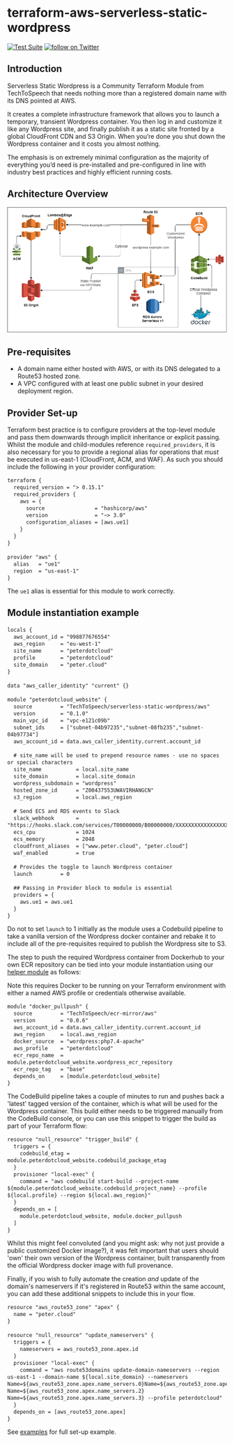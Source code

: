 # terraform-aws-serverless-static-wordpress

[![Test Suite](https://github.com/techtospeech/terraform-aws-serverless-static-wordpress/workflows/test-suite-master/badge.svg?branch=master&event=push)](https://github.com/techtospeech/terraform-aws-serverless-static-wordpress/actions/workflows/testsuite-master.yaml?query=branch%3Amaster+event%3Apush+workflow%3Atest-suite)
<a href="https://twitter.com/intent/follow?screen_name=TechToSpeech"><img src="https://img.shields.io/twitter/follow/TechToSpeech?style=social&logo=twitter" alt="follow on Twitter"></a>

## Introduction

Serverless Static Wordpress is a Community Terraform Module from TechToSpeech that needs nothing more than a registered
domain name with its DNS pointed at AWS.

It creates a complete infrastructure framework that allows you to launch a temporary, transient Wordpress container.
You then log in and customize it like any Wordpress site, and finally publish it as a static site fronted by a global
CloudFront CDN and S3 Origin. When you’re done you shut down the Wordpress container and it costs you almost nothing.

The emphasis is on extremely minimal configuration as the majority of everything you’d need is pre-installed and
pre-configured in line with industry best practices and highly efficient running costs.

## Architecture Overview

![Architecture](docs/serverless-static-wordpress.png)

## Pre-requisites

- A domain name either hosted with AWS, or with its DNS delegated to a Route53 hosted zone.
- A VPC configured with at least one public subnet in your desired deployment region.

## Provider Set-up

Terraform best practice is to configure providers at the top-level module and pass them downwards through implicit
inheritance or explicit passing. Whilst the module and child-modules reference `required_providers`, it is also necessary
for you to provide a regional alias for operations that _must_ be executed in us-east-1 (CloudFront, ACM, and WAF).
As such you should include the following in your provider configuration:

```
terraform {
  required_version = "> 0.15.1"
  required_providers {
    aws = {
      source                = "hashicorp/aws"
      version               = "~> 3.0"
      configuration_aliases = [aws.ue1]
    }
  }
}

provider "aws" {
  alias   = "ue1"
  region  = "us-east-1"
}

```

The `ue1` alias is essential for this module to work correctly.

## Module instantiation example

```
locals {
  aws_account_id = "998877676554"
  aws_region     = "eu-west-1"
  site_name      = "peterdotcloud"
  profile        = "peterdotcloud"
  site_domain    = "peter.cloud"
}

data "aws_caller_identity" "current" {}

module "peterdotcloud_website" {
  source         = "TechToSpeech/serverless-static-wordpress/aws"
  version        = "0.1.0"
  main_vpc_id    = "vpc-e121c09b"
  subnet_ids     = ["subnet-04b97235","subnet-08fb235","subnet-04b97734"]
  aws_account_id = data.aws_caller_identity.current.account_id

  # site_name will be used to prepend resource names - use no spaces or special characters
  site_name           = local.site_name
  site_domain         = local.site_domain
  wordpress_subdomain = "wordpress"
  hosted_zone_id      = "Z00437553UWAVIRHANGCN"
  s3_region           = local.aws_region

  # Send ECS and RDS events to Slack
  slack_webhook       = "https://hooks.slack.com/services/T00000000/B00000000/XXXXXXXXXXXXXXXXXXXXXXXX"
  ecs_cpu             = 1024
  ecs_memory          = 2048
  cloudfront_aliases  = ["www.peter.cloud", "peter.cloud"]
  waf_enabled         = true

  # Provides the toggle to launch Wordpress container
  launch         = 0

  ## Passing in Provider block to module is essential
  providers = {
    aws.ue1 = aws.ue1
  }
}
```

Do not to set `launch` to 1 initially as the module uses a Codebuild pipeline to take a vanilla version
of the Wordpress docker container and rebake it to include all of the pre-requisites required to publish the Wordpress
site to S3.

The step to push the required Wordpress container from Dockerhub to your own ECR repository can be tied into your
module instantiation using our [helper module](https://github.com/TechToSpeech/terraform-aws-ecr-mirror) as follows:

Note this requires Docker to be running on your Terraform environment with either a named AWS profile or credentials
otherwise available.
```
module "docker_pullpush" {
  source         = "TechToSpeech/ecr-mirror/aws"
  version        = "0.0.6"
  aws_account_id = data.aws_caller_identity.current.account_id
  aws_region     = local.aws_region
  docker_source  = "wordpress:php7.4-apache"
  aws_profile    = "peterdotcloud"
  ecr_repo_name  = module.peterdotcloud_website.wordpress_ecr_repository
  ecr_repo_tag   = "base"
  depends_on     = [module.peterdotcloud_website]
}
```

The CodeBuild pipeline takes a couple of minutes to run and pushes back a 'latest' tagged version of the container,
which is what will be used for the Wordpress container. This build either needs to be triggered manually from the
CodeBuild console, or you can use this snippet to trigger the build as part of your Terraform flow:

```
resource "null_resource" "trigger_build" {
  triggers = {
    codebuild_etag = module.peterdotcloud_website.codebuild_package_etag
  }
  provisioner "local-exec" {
    command = "aws codebuild start-build --project-name ${module.peterdotcloud_website.codebuild_project_name} --profile ${local.profile} --region ${local.aws_region}"
  }
  depends_on = [
    module.peterdotcloud_website, module.docker_pullpush
  ]
}
```

Whilst this might feel convoluted (and you might ask: why not just provide a public customized Docker image?), it was
felt important that users should 'own' their own version of the Wordpress container, built transparently from the official Wordpress docker image with full provenance.

Finally, if you wish to fully automate the creation _and_ update of the domain's nameservers if it's registered in
Route53 within the same account, you can add these additional snippets to include this in your flow.

```
resource "aws_route53_zone" "apex" {
  name = "peter.cloud"
}

resource "null_resource" "update_nameservers" {
  triggers = {
    nameservers = aws_route53_zone.apex.id
  }
  provisioner "local-exec" {
    command = "aws route53domains update-domain-nameservers --region us-east-1 --domain-name ${local.site_domain} --nameservers Name=${aws_route53_zone.apex.name_servers.0}Name=${aws_route53_zone.apex.name_servers.1} Name=${aws_route53_zone.apex.name_servers.2} Name=${aws_route53_zone.apex.name_servers.3} --profile peterdotcloud"
  }
  depends_on = [aws_route53_zone.apex]
}
```
See [examples](docs/examples) for full set-up example.
